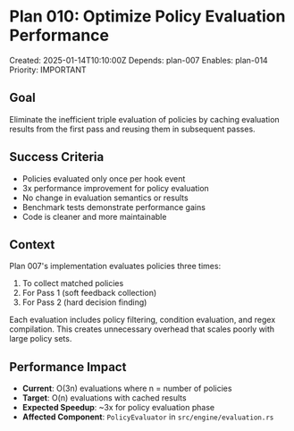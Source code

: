 # Plan 010: Optimize Policy Evaluation Performance

Created: 2025-01-14T10:10:00Z
Depends: plan-007
Enables: plan-014
Priority: IMPORTANT

## Goal

Eliminate the inefficient triple evaluation of policies by caching evaluation results from the first pass and reusing them in subsequent passes.

## Success Criteria

- Policies evaluated only once per hook event
- 3x performance improvement for policy evaluation
- No change in evaluation semantics or results
- Benchmark tests demonstrate performance gains
- Code is cleaner and more maintainable

## Context

Plan 007's implementation evaluates policies three times:
1. To collect matched policies
2. For Pass 1 (soft feedback collection)
3. For Pass 2 (hard decision finding)

Each evaluation includes policy filtering, condition evaluation, and regex compilation. This creates unnecessary overhead that scales poorly with large policy sets.

## Performance Impact

- **Current**: O(3n) evaluations where n = number of policies
- **Target**: O(n) evaluations with cached results
- **Expected Speedup**: ~3x for policy evaluation phase
- **Affected Component**: `PolicyEvaluator` in `src/engine/evaluation.rs`